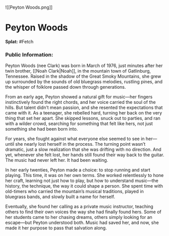 ![[Peyton Woods.png]]
# Peyton Woods

**Splat:** #Fetch 
### Public Information:  
Peyton Woods (nee Clark) was born in March of 1976, just minutes after her twin brother, [[Noah Clark|Noah]], in the mountain town of Gatlinburg, Tennessee. Raised in the shadow of the Great Smoky Mountains, she grew up surrounded by the sounds of old bluegrass melodies, rustling pines, and the whisper of folklore passed down through generations.

From an early age, Peyton showed a natural gift for music—her fingers instinctively found the right chords, and her voice carried the soul of the hills. But talent didn’t mean passion, and she resented the expectations that came with it. As a teenager, she rebelled hard, turning her back on the very thing that set her apart. She skipped lessons, snuck out to parties, and ran with a wilder crowd, searching for something that felt like hers, not just something she had been born into.

For years, she fought against what everyone else seemed to see in her—until she nearly lost herself in the process. The turning point wasn’t dramatic, just a slow realization that she was drifting with no direction. And yet, whenever she felt lost, her hands still found their way back to the guitar. The music had never left her. It had been waiting.

In her early twenties, Peyton made a choice: to stop running and start playing. This time, it was on her own terms. She worked relentlessly to hone her craft, learning not just how to play, but how to understand music—the history, the technique, the way it could shape a person. She spent time with old-timers who carried the mountain’s musical traditions, played in bluegrass bands, and slowly built a name for herself.

Eventually, she found her calling as a private music instructor, teaching others to find their own voices the way she had finally found hers. Some of her students came to her chasing dreams, others simply looking for an escape—but Peyton understood both. Music had saved her, and now, she made it her purpose to pass that salvation along.